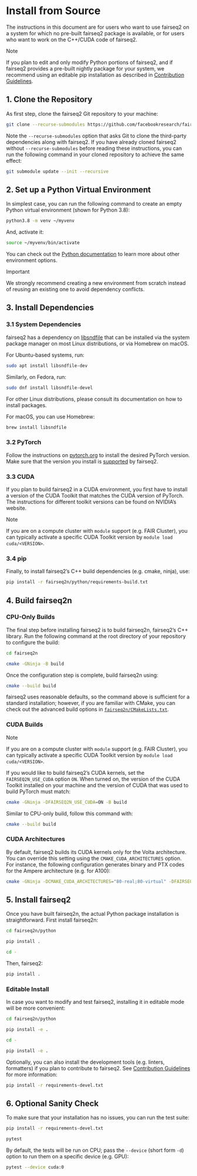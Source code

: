 # Install from Source
The instructions in this document are for users who want to use fairseq2 on a
system for which no pre-built fairseq2 package is available, or for users who
want to work on the C++/CUDA code of fairseq2.

> [!NOTE]
> If you plan to edit and only modify Python portions of fairseq2, and if
> fairseq2 provides a pre-built nightly package for your system, we recommend
> using an editable pip installation as described in
> [Contribution Guidelines](CONTRIBUTING.md#setting-up-development-environment).


## 1. Clone the Repository
As first step, clone the fairseq2 Git repository to your machine:

```sh
git clone --recurse-submodules https://github.com/facebookresearch/fairseq2.git
```

Note the `--recurse-submodules` option that asks Git to clone the third-party
dependencies along with fairseq2. If you have already cloned fairseq2 without
`--recurse-submodules` before reading these instructions, you can run the
following command in your cloned repository to achieve the same effect:

```sh
git submodule update --init --recursive
```


## 2. Set up a Python Virtual Environment
In simplest case, you can run the following command to create an empty Python
virtual environment (shown for Python 3.8):

```sh
python3.8 -m venv ~/myvenv
```

And, activate it:

```sh
source ~/myvenv/bin/activate
```

You can check out the
[Python documentation](https://docs.python.org/3/library/venv.html#creating-virtual-environments)
to learn more about other environment options.

> [!IMPORTANT]
> We strongly recommend creating a new environment from scratch instead of
reusing an existing one to avoid dependency conflicts.


## 3. Install Dependencies

### 3.1 System Dependencies
fairseq2 has a dependency on
[libsndfile](https://github.com/libsndfile/libsndfile) that can be installed via
the system package manager on most Linux distributions, or via Homebrew on
macOS.

For Ubuntu-based systems, run:

```sh
sudo apt install libsndfile-dev
```

Similarly, on Fedora, run:

```sh
sudo dnf install libsndfile-devel
```

For other Linux distributions, please consult its documentation on how to
install packages.

For macOS, you can use Homebrew:

```sh
brew install libsndfile
```

### 3.2 PyTorch
Follow the instructions on [pytorch.org](https://pytorch.org) to install the
desired PyTorch version. Make sure that the version you install is
[supported](.#variants) by fairseq2.

### 3.3 CUDA
If you plan to build fairseq2 in a CUDA environment, you first have to install
a version of the CUDA Toolkit that matches the CUDA version of PyTorch. The
instructions for different toolkit versions can be found on NVIDIA’s website.

> [!NOTE]
> If you are on a compute cluster with `module` support (e.g. FAIR Cluster), you
> can typically activate a specific CUDA Toolkit version by
> `module load cuda/<VERSION>`.

### 3.4 pip
Finally, to install fairseq2’s C++ build dependencies (e.g. cmake, ninja), use:

```sh
pip install -r fairseq2n/python/requirements-build.txt
```


## 4. Build fairseq2n

### CPU-Only Builds
The final step before installing fairseq2 is to build fairseq2n, fairseq2’s C++
library. Run the following command at the root directory of your repository to
configure the build:

```sh
cd fairseq2n

cmake -GNinja -B build
```

Once the configuration step is complete, build fairseq2n using:

```sh
cmake --build build
```

fairseq2 uses reasonable defaults, so the command above is sufficient for a
standard installation; however, if you are familiar with CMake, you can check
out the advanced build options in
[`fairseq2n/CMakeLists.txt`](fairseq2n/CMakeLists.txt).

### CUDA Builds

> [!NOTE]
> If you are on a compute cluster with `module` support (e.g. FAIR Cluster), you
> can typically activate a specific CUDA Toolkit version by
> `module load cuda/<VERSION>`.

If you would like to build fairseq2’s CUDA kernels, set the `FAIRSEQ2N_USE_CUDA`
option `ON`. When turned on, the version of the CUDA Toolkit installed on your
machine and the version of CUDA that was used to build PyTorch must match:

```sh
cmake -GNinja -DFAIRSEQ2N_USE_CUDA=ON -B build
```

Similar to CPU-only build, follow this command with:

```sh
cmake --build build
```

### CUDA Architectures
By default, fairseq2 builds its CUDA kernels only for the Volta architecture.
You can override this setting using the `CMAKE_CUDA_ARCHITECTURES` option. For
instance, the following configuration generates binary and PTX codes for the
Ampere architecture (e.g. for A100):

```sh
cmake -GNinja -DCMAKE_CUDA_ARCHITECTURES="80-real;80-virtual" -DFAIRSEQ2N_USE_CUDA=ON -B build
```


## 5. Install fairseq2
Once you have built fairseq2n, the actual Python package installation is
straightforward. First install fairseq2n:

```sh
cd fairseq2n/python

pip install .

cd -
```

Then, fairseq2:

```sh
pip install .
```

### Editable Install
In case you want to modify and test fairseq2, installing it in editable mode
will be more convenient:

```sh
cd fairseq2n/python

pip install -e .

cd -

pip install -e .
```

Optionally, you can also install the development tools (e.g. linters,
formatters) if you plan to contribute to fairseq2. See
[Contribution Guidelines](CONTRIBUTING.md) for more information:

```sh
pip install -r requirements-devel.txt
```


## 6. Optional Sanity Check
To make sure that your installation has no issues, you can run the test suite:

```sh
pip install -r requirements-devel.txt

pytest
```

By default, the tests will be run on CPU; pass the `--device` (short form `-d`)
option to run them on a specific device (e.g. GPU):

```sh
pytest --device cuda:0
```
